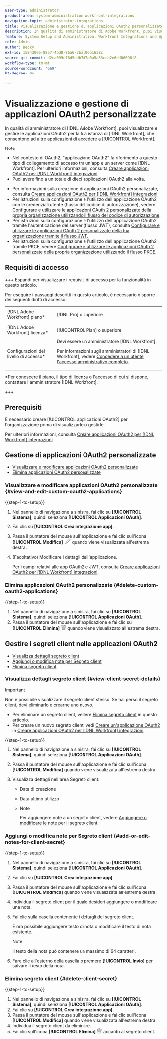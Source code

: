 ```yaml
---
user-type: administrator
product-area: system-administration;workfront-integrations
navigation-topic: administrator-integrations
title: Visualizzazione e gestione di applicazioni OAuth2 personalizzate
description: In qualità di amministratore di Adobe Workfront, puoi visualizzare e gestire le applicazioni OAuth2 per la tua istanza di Workfront, che consentono ad altre applicazioni di accedere a Workfront.
feature: System Setup and Administration, Workfront Integrations and Apps
role: Admin
author: Becky
exl-id: 158430e5-8857-4bd8-86a6-2ba106b1638c
source-git-commit: d2ca099e78d5adb707a0a5a53ccb2e6dd06698f8
workflow-type: tm+mt
source-wordcount: '669'
ht-degree: 0%

---
```


# Visualizzazione e gestione di applicazioni OAuth2 personalizzate

In qualità di amministratore di [!DNL Adobe Workfront], puoi visualizzare e gestire le applicazioni OAuth2 per la tua istanza di [!DNL Workfront], che consentono ad altre applicazioni di accedere a [!UICONTROL Workfront].

>[!NOTE]
>
>* Nel contesto di OAuth2, &quot;applicazione OAuth2&quot; fa riferimento a questo tipo di collegamento di accesso tra un&#39;app e un server come [!DNL Workfront]. Per ulteriori informazioni, consulta [Creare applicazioni OAuth2 per [!DNL Workfront] integrazioni](../../administration-and-setup/configure-integrations/create-oauth-application.md)
>* Puoi avere fino a un totale di dieci applicazioni OAuth2 alla volta.

* Per informazioni sulla creazione di applicazioni OAuth2 personalizzate, consulta [Creare applicazioni OAuth2 per [!DNL Workfront] integrazioni](../../administration-and-setup/configure-integrations/create-oauth-application.md)
* Per istruzioni sulla configurazione e l&#39;utilizzo dell&#39;applicazione OAuth2 con le credenziali utente (flusso del codice di autorizzazione), vedere [Configurare e utilizzare le applicazioni OAuth 2 personalizzate della propria organizzazione utilizzando il flusso del codice di autorizzazione](../../wf-api/api/oauth-app-code-token-flow.md).
* Per istruzioni sulla configurazione e l&#39;utilizzo dell&#39;applicazione OAuth2 tramite l&#39;autenticazione del server (flusso JWT), consulta [Configurare e utilizzare le applicazioni OAuth 2 personalizzate della tua organizzazione tramite il flusso JWT](../../wf-api/api/oauth-app-jwt-flow.md).
* Per istruzioni sulla configurazione e l&#39;utilizzo dell&#39;applicazione OAuth2 tramite PKCE, vedere [Configurare e utilizzare le applicazioni OAuth 2 personalizzate della propria organizzazione utilizzando il flusso PKCE](../../wf-api/api/oauth-app-pkce-flow.md).

## Requisiti di accesso

+++ Espandi per visualizzare i requisiti di accesso per la funzionalità in questo articolo.

Per eseguire i passaggi descritti in questo articolo, è necessario disporre dei seguenti diritti di accesso:

<table style="table-layout:auto"> 
 <col> 
 <col> 
 <tbody> 
  <tr> 
   <td role="rowheader">[!DNL Adobe Workfront] piano*</td> 
   <td> <p>[!DNL Pro] o superiore</p> </td> 
  </tr> 
  <tr> 
   <td role="rowheader">[!DNL Adobe Workfront] licenza*</td> 
   <td> <p>[!UICONTROL Plan] o superiore</p> </td> 
  </tr> 
  <tr> 
   <td role="rowheader">Configurazioni del livello di accesso*</td> 
   <td> Devi essere un amministratore [!DNL Workfront]. </p>
    <p>Per informazioni sugli amministratori di [!DNL Workfront], vedere <a href="../../administration-and-setup/add-users/configure-and-grant-access/grant-a-user-full-administrative-access.md" class="MCXref xref">Concedere a un utente l'accesso amministrativo completo</a>.</p>
     </td> 
  </tr> 
 </tbody> 
</table>

&#42;Per conoscere il piano, il tipo di licenza o l&#39;accesso di cui si dispone, contattare l&#39;amministratore [!DNL Workfront].

+++

## Prerequisiti

È necessario creare [!UICONTROL applicazioni OAuth2] per l&#39;organizzazione prima di visualizzarle o gestirle.

Per ulteriori informazioni, consulta [Creare applicazioni OAuth2 per [!DNL Workfront] integrazioni](../../administration-and-setup/configure-integrations/create-oauth-application.md)

## Gestione di applicazioni OAuth2 personalizzate

* [Visualizzare e modificare applicazioni OAuth2 personalizzate](#view-and-edit-custom-oauth2-applications)
* [Elimina applicazioni OAuth2 personalizzate](#delete-custom-oauth2-applications)

### Visualizzare e modificare applicazioni OAuth2 personalizzate {#view-and-edit-custom-oauth2-applications}

{{step-1-to-setup}}

1. Nel pannello di navigazione a sinistra, fai clic su **[!UICONTROL Sistema]**, quindi seleziona **[!UICONTROL Applicazioni OAuth]**.
1. Fai clic su **[!UICONTROL Crea integrazione app]**.
1. Passa il puntatore del mouse sull&#39;applicazione e fai clic sull&#39;icona **[!UICONTROL Modifica]** ![Modifica](assets/edit-icon.png) quando viene visualizzata all&#39;estrema destra.
1. (Facoltativo) Modificare i dettagli dell&#39;applicazione.

   Per i campi relativi alle app OAuth2 e JWT, consulta [Creare applicazioni OAuth2 per [!DNL Workfront] integrazioni](../../administration-and-setup/configure-integrations/create-oauth-application.md).

### Elimina applicazioni OAuth2 personalizzate {#delete-custom-oauth2-applications}

{{step-1-to-setup}}

1. Nel pannello di navigazione a sinistra, fai clic su **[!UICONTROL Sistema]**, quindi seleziona **[!UICONTROL Applicazioni OAuth]**.
1. Passa il puntatore del mouse sull&#39;applicazione e fai clic su **[!UICONTROL Elimina]** ![Elimina](assets/delete.png) quando viene visualizzato all&#39;estrema destra.

## Gestire i segreti client nelle applicazioni OAuth2

* [Visualizza dettagli segreto client](#view-client-secret-details)
* [Aggiungi o modifica note per Segreto client](#add-or-edit-notes-for-client-secret)
* [Elimina segreto client](#delete-client-secret)

### Visualizza dettagli segreto client {#view-client-secret-details}

>[!IMPORTANT]
>
>Non è possibile visualizzare il segreto client stesso. Se hai perso il segreto client, devi eliminarlo e crearne uno nuovo.
>
>* Per eliminare un segreto client, vedere [Elimina segreto client](#delete-client-secret) in questo articolo.
>* Per creare un nuovo segreto client, vedi [Creare un&#39;applicazione OAuth2](../../administration-and-setup/configure-integrations/create-oauth-application.md#create) in [Creare applicazioni OAuth2 per [!DNL Workfront] integrazioni](../../administration-and-setup/configure-integrations/create-oauth-application.md).
>

{{step-1-to-setup}}

1. Nel pannello di navigazione a sinistra, fai clic su **[!UICONTROL Sistema]**, quindi seleziona **[!UICONTROL Applicazioni OAuth]**.
1. Passa il puntatore del mouse sull&#39;applicazione e fai clic sull&#39;icona **[!UICONTROL Modifica]** quando viene visualizzata all&#39;estrema destra.
1. Visualizza dettagli nell&#39;area Segreto client:

   * Data di creazione
   * Data ultimo utilizzo
   * Note

     Per aggiungere note a un segreto client, vedere [Aggiungere o modificare le note per il segreto client](#add-or-edit-notes-for-client-secret).

### Aggiungi o modifica note per Segreto client {#add-or-edit-notes-for-client-secret}

{{step-1-to-setup}}

1. Nel pannello di navigazione a sinistra, fai clic su **[!UICONTROL Sistema]**, quindi seleziona **[!UICONTROL Applicazioni OAuth]**.
1. Fai clic su **[!UICONTROL Crea integrazione app]**.
1. Passa il puntatore del mouse sull&#39;applicazione e fai clic sull&#39;icona **[!UICONTROL Modifica]** quando viene visualizzata all&#39;estrema destra.
1. Individua il segreto client per il quale desideri aggiungere o modificare una nota.
1. Fai clic sulla casella contenente i dettagli del segreto client.

   È ora possibile aggiungere testo di nota o modificare il testo di nota esistente.

   >[!NOTE]
   >
   >Il testo della nota può contenere un massimo di 64 caratteri.

1. Fare clic all&#39;esterno della casella o premere **[!UICONTROL Invio]** per salvare il testo della nota.

### Elimina segreto client {#delete-client-secret}

{{step-1-to-setup}}

1. Nel pannello di navigazione a sinistra, fai clic su **[!UICONTROL Sistema]**, quindi seleziona **[!UICONTROL Applicazioni OAuth]**.
1. Fai clic su **[!UICONTROL Crea integrazione app]**.
1. Passa il puntatore del mouse sull&#39;applicazione e fai clic sull&#39;icona **[!UICONTROL Modifica]** quando viene visualizzata all&#39;estrema destra.
1. Individua il segreto client da eliminare.
1. Fai clic sull&#39;icona **[!UICONTROL Elimina]** ![Elimina](assets/delete.png) accanto al segreto client.

